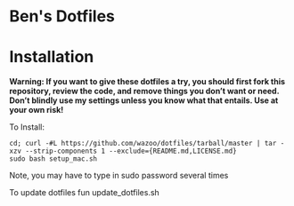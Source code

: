 # Ben's Dotfiles

# Installation

**Warning: If you want to give these dotfiles a try, you should first fork this repository, review the code, and remove things you don’t want or need. Don’t blindly use my settings unless you know what that entails. Use at your own risk!**

To Install:
```
cd; curl -#L https://github.com/wazoo/dotfiles/tarball/master | tar -xzv --strip-components 1 --exclude={README.md,LICENSE.md}
sudo bash setup_mac.sh
```
Note, you may have to type in sudo password several times

To update dotfiles fun update_dotfiles.sh
